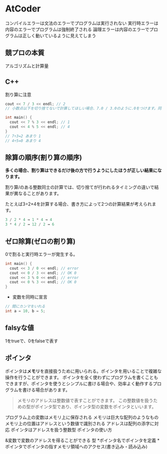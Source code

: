 # AtCoder


コンパイルエラーは文法のエラーでプログラムは実行されない
実行時エラーは内容のエラーでプログラムは強制終了される
論理エラーは内容のエラーでプログラムは正しく動いているように見えてしまう

## 競プロの本質

アルゴリズムと計算量

## C++

割り算に注意

```C++
cout << 7 / 3 << endl; // 2
// 小数点以下を切り捨てないで計算してほしい場合、7.0 / 3.0のように.0をつけます。同様に7.0 / 3.5のような計算も行えます。

int main() {
  cout << 7 % 3 << endl; // 1
  cout << 4 % 5 << endl; // 4
}
// 7÷3=2 あまり 1
// 4÷5=0 あまり 4
```

## 除算の順序(割り算の順序)

**多くの場合、割り算はできるだけ後の方で行うようにしたほうが正しい結果になります。**

割り算/のある整数同士の計算では、切り捨てが行われるタイミングの違いで結果が異なることがあります。

たとえば3÷2×4を計算する場合、書き方によって2つの計算結果が考えられます。

```C++
3 / 2 * 4 → 1 * 4 → 4
3 * 4 / 2 → 12 / 2 → 6
```

## ゼロ除算(ゼロの割り算)

0で割ると実行時エラーが発生する。

```C++
int main() {
  cout << 3 / 0 << endl; // error
  cout << 0 / 3 << endl; // OK 0
  cout << 3 % 0 << endl; // error
  cout << 0 % 3 << endl; // OK 0
}
```

- 変数を同時に宣言

```C++
// 間にカンマをいれる
int a = 10, b = 5;
```

## falsyな値

1をtrueで、0をfalseで表す

## ポインタ

ポインタは**メモリ**を直接扱うために用いられる。ポインタを用いることで複雑な操作を行うことができます。 ポインタを全く使わずにプログラムを書くこともできますが、ポインタを使うとシンプルに書ける場合や、効率よく動作するプログラムを書ける場合があります。

>メモリのアドレスは整数値で表すことができます。 この整数値を扱うための型がポインタ型であり、ポインタ型の変数をポインタといいます。

プログラム上の変数はメモリ上に保存される
メモリは巨大な配列のようなもの
メモリ上の位置はアドレスという数値で識別される
アドレスは配列の添字に対応
ポインタはアドレスを扱う整数型
ポインタの使い方


&変数で変数のアドレスを得ることができる
型 *ポインタ名でポインタを定義
*ポインタでポインタの指すメモリ領域へのアクセス(書き込み・読み込み)

